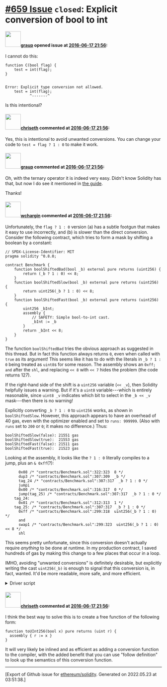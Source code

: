 # [\#659 Issue](https://github.com/ethereum/solidity/issues/659) `closed`: Explicit conversion of bool to int

#### <img src="https://avatars.githubusercontent.com/u/898549?u=404fd258311b725423558b25a01df639a467f81a&v=4" width="50">[graup](https://github.com/graup) opened issue at [2016-06-17 21:56](https://github.com/ethereum/solidity/issues/659):

I cannot do this:

```
function C(bool flag) {
    test = int(flag);
}


Error: Explicit type conversion not allowed.
    test = int(flag);
           ^-------^
```

Is this intentional?


#### <img src="https://avatars.githubusercontent.com/u/9073706?v=4" width="50">[chriseth](https://github.com/chriseth) commented at [2016-06-17 21:56](https://github.com/ethereum/solidity/issues/659#issuecomment-226988473):

Yes, this is intentional to avoid unwanted conversions. You can change your code to
`test = flag ? 1 : 0` to make it work.

#### <img src="https://avatars.githubusercontent.com/u/898549?u=404fd258311b725423558b25a01df639a467f81a&v=4" width="50">[graup](https://github.com/graup) commented at [2016-06-17 21:56](https://github.com/ethereum/solidity/issues/659#issuecomment-226988770):

Oh, with the ternary operator it is indeed very easy. Didn't know Solidity has that, but now I do see it mentioned in [the guide](http://solidity.readthedocs.io/en/latest/control-structures.html#control-structures).

Thanks!

#### <img src="https://avatars.githubusercontent.com/u/4317806?u=0f84edbc9c1654f9b1f5b7117550bc009f797b69&v=4" width="50">[wchargin](https://github.com/wchargin) commented at [2016-06-17 21:56](https://github.com/ethereum/solidity/issues/659#issuecomment-1002713956):

Unfortunately, the `flag ? 1 : 0` version (a) has a subtle footgun that
makes it easy to use incorrectly, and (b) is slower than the direct
conversion. Consider the following contract, which tries to form a mask
by shifting a boolean by a constant:

```solidity
// SPDX-License-Identifier: MIT
pragma solidity ^0.8.0;

contract Benchmark {
    function boolShiftedBad(bool _b) external pure returns (uint256) {
        return (_b ? 1 : 0) << 8;
    }
    function boolShiftedSlow(bool _b) external pure returns (uint256) {
        return uint256(_b ? 1 : 0) << 8;
    }
    function boolShiftedFast(bool _b) external pure returns (uint256) {
        uint256 _bInt;
        assembly {
            // SAFETY: Simple bool-to-int cast.
            _bInt := _b
        }
        return _bInt << 8;
    }
}
```

The function `boolShiftedBad` tries the obvious approach as suggested
in this thread. But in fact this function always returns `0`, even when
called with `true` as its argument! This seems like it has to do with
the literals in `_b ? 1 : 0` being treated as `uint8`s for some reason.
The assembly shows an `0xff; and` after the `shl`, and replacing `<< 8`
with `<< 7` hides the problem (the code returns 127).

If the right-hand side of the shift is a `uint256` variable (`<< _v`),
then Solidity helpfully issues a warning. But if it's a `uint8`
variable---which is entirely reasonable, since `uint8 _v` indicates
which bit to select in the `_b << _v` mask---then there is no warning!

Explicitly converting `_b ? 1 : 0` to `uint256` works, as shown in
`boolShiftedSlow`. However, this approach appears to have an overhead of
40 gas, even with the optimizer enabled and set to `runs: 999999`. (Also
with `runs` set to `200` or `0`; it makes no difference.) Thus:

```
boolShiftedSlow(false): 21551 gas
boolShiftedSlow(true):  21553 gas
boolShiftedFast(false): 21511 gas
boolShiftedFast(true):  21523 gas
```

Looking at the assembly, it looks like the `? 1 : 0` literally compiles
to a jump, plus an `& 0xff`(?):

```
      0x08 /* "contracts/Benchmark.sol":322:323  8 */
      dup3 /* "contracts/Benchmark.sol":307:309  _b */
      tag_24 /* "contracts/Benchmark.sol":307:317  _b ? 1 : 0 */
      jumpi
      0x00 /* "contracts/Benchmark.sol":316:317  0 */
      jump(tag_25) /* "contracts/Benchmark.sol":307:317  _b ? 1 : 0 */
    tag_24:
      0x01 /* "contracts/Benchmark.sol":312:313  1 */
    tag_25: /* "contracts/Benchmark.sol":307:317  _b ? 1 : 0 */
      0xff /* "contracts/Benchmark.sol":299:318  uint256(_b ? 1 : 0) */
      and
      swap1 /* "contracts/Benchmark.sol":299:323  uint256(_b ? 1 : 0) << 8 */
      shl
```

This seems pretty unfortunate, since this conversion doesn't actually
require *anything* to be done at runtime. In my production contract, I
saved hundreds of gas by making this change to a few places that occur
in a loop.

IMHO, avoiding "unwanted conversions" is definitely desirable, but explicitly
writing the cast `uint256(_b)` is enough to signal that this conversion is, in
fact, wanted. It'd be more readable, more safe, and more efficient.

<details>
<summary>Driver script</summary>

```javascript
const hre = require("hardhat"); // v2.8.0

async function main() {
  await hre.run("compile");
  const Benchmark = await hre.ethers.getContractFactory("Benchmark");
  const benchmark = await Benchmark.deploy();
  await benchmark.deployed();

  // First, demonstrate that omitting an explicit `uint256` cast leads to the
  // wrong answer.
  for (const input of [false, true]) {
    const result = await benchmark.boolShiftedBad(input);
    console.log(`boolShiftedBad(${input}) = ${result}`);
  }
  console.log();

  for (const method of ["boolShiftedSlow", "boolShiftedFast"]) {
    for (const input of [false, true]) {
      const result = await benchmark[method](input);
      if (!result.eq(input << 8)) {
        throw new Error(`wrong answer for ${method}(${input}): ${result}`);
      }
      const gas = await benchmark.estimateGas[method](input);
      console.log(`${method}${`(${input}):`.padEnd(8)} ${gas} gas`);
    }
  }
}

main().catch((e) => {
  console.error(e);
  process.exitStatus = 1;
});
```

</details>

#### <img src="https://avatars.githubusercontent.com/u/9073706?v=4" width="50">[chriseth](https://github.com/chriseth) commented at [2016-06-17 21:56](https://github.com/ethereum/solidity/issues/659#issuecomment-1002743770):

I think the best way to solve this is to create a free function of the following form:
```
function toUInt256(bool x) pure returns (uint r) {
  assembly { r := x }
}
```
It will very likely be inlined and as efficient as adding a conversion function to the compiler, with the added benefit that you can use "follow definition" to look up the semantics of this conversion function.


-------------------------------------------------------------------------------



[Export of Github issue for [ethereum/solidity](https://github.com/ethereum/solidity). Generated on 2022.05.23 at 03:51:38.]
